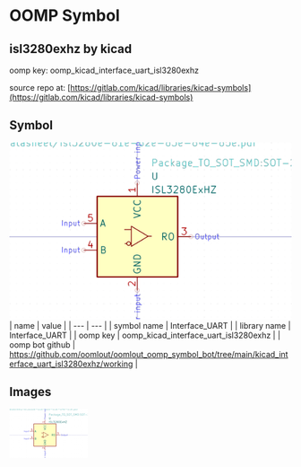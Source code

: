 # OOMP Symbol  
## isl3280exhz  by kicad  
  
oomp key: oomp_kicad_interface_uart_isl3280exhz  
  
source repo at: [https://gitlab.com/kicad/libraries/kicad-symbols](https://gitlab.com/kicad/libraries/kicad-symbols)  
## Symbol  
  
[![working.png](working_600.png)](working.png)  
| name | value | 
| --- | --- | 
| symbol name | Interface_UART | 
| library name | Interface_UART | 
| oomp key | oomp_kicad_interface_uart_isl3280exhz | 
| oomp bot github | https://github.com/oomlout/oomlout_oomp_symbol_bot/tree/main/kicad_interface_uart_isl3280exhz/working | 
## Images  
  
[![working.png](working_140.png)](working.png)  
